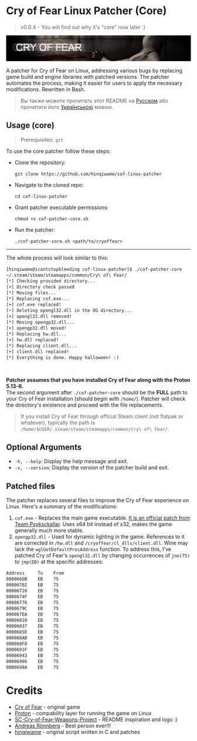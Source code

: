 # Cry of Fear Linux Patcher (Core)
> v0.0.4 - You will find out why it's "core" now later :)
> 
![](/assets/logo.png)

A patcher for Cry of Fear on Linux, addressing various bugs by replacing game build and engine libraries with patched versions. The patcher automates the process, making it easier for users to apply the necessary modifications. Rewritten in Bash.
> Вы также можете прочитать этот README на [Русском](README_RU.md) або прочитати його [Українською](README_UA.md) мовою.
>

## Usage (core)
> Prerequisites: `git`
> 
To use the core patcher follow these steps:
- Clone the repository:
  ```
  git clone https://github.com/hinqiwame/cof-linux-patcher
  ```
- Navigate to the cloned repo:
  ```
  cd cof-linux-patcher
  ```
- Grant patcher executable permissions:
  ```
  chmod +x cof-patcher-core.sh
  ```
- Run the patcher:
  ```
  ./cof-patcher-core.sh <path/to/cryoffear>
  ```
---
The whole process will look similar to this:
```
[hinqiwame@icantstopbleeding cof-linux-patcher]$ ./cof-patcher-core ~/.steam/steam/steamapps/common/Cry\ of\ Fear/
[*] Checking provided directory...
[+] Directory check passed
[*] Moving files...
[*] Replacing cof.exe...
[+] cof.exe replaced!
[~] Deleting opengl32.dll in the OG directory...
[+] opengl32.dll removed!
[*] Moving opengp32.dll...
[+] opengp32.dll moved!
[*] Replacing hw.dll...
[+] hw.dll replaced!
[*] Replacing client.dll...
[+] client.dll replaced!
[*] Everything is done. Happy halloween! :)
```
<br>

**Patcher assumes that you have installed Cry of Fear along with the Proton 5.13-6.** <br> 
The second argument after `./cof-patcher-core` should be the **FULL** path to your Cry of Fear installation (should begin with `/home/`). Patcher will check the directory's existence and proceed with the file replacements. <br>
> If you install Cry of Fear through official Steam client (not flatpak or whatever), typically the path is `/home/$USER/.steam/steam/steamapps/common/Cry\ of\ Fear/`.
>

## Optional Arguments
- `-h, --help`: Display the help message and exit.
- `-v, --version`: Display the version of the patcher build and exit.

## Patched files
The patcher replaces several files to improve the Cry of Fear experience on Linux. Here's a summary of the modifications:
1. `cof.exe` - Replaces the main game executable. [It is an official patch from Team Psyksckallar](https://www.moddb.com/games/cry-of-fear/downloads/cry-of-fear-crash-patch-for-64-bit-users). Uses x64 bit instead of x32, makes the game generally much more stable.
2. `opengp32.dll` - Used for dynamic lighting in the game. References to it are corrected in `/hw.dll` and `/cryoffear/cl_dlls/client.dll`. Wine may lack the `wglGetDefaultProcAddress` function. To address this, I've patched Cry of Fear's `opengl32.dll` by changing occurrences of `jne(75)` to `jmp(EB)` at the specific addresses:
```
Address     To    From
000066DB    EB    75
00006702    EB    75
00006728    EB    75
0000674F    EB    75
00006776    EB    75
0000679C    EB    75
000067EA    EB    75
00006810    EB    75
00006837    EB    75
0000685E    EB    75
000068AB    EB    75
000068F8    EB    75
0000691F    EB    75
00006943    EB    75
00006966    EB    75
0000698A    EB    75
```

# Credits
- [Cry of Fear](https://store.steampowered.com/app/223710/Cry_of_Fear/) - original game <br>
- [Proton](https://github.com/ValveSoftware/Proton) - compability layer for running the game on Linux <br>
- [SC-Cry-of-Fear-Weapons-Project](https://github.com/KernCore91/-SC-Cry-of-Fear-Weapons-Project) - README inspiration and logo :) <br>
- [Andreas Rönnberg](https://www.facebook.com/andreas.rumpel.ronnberg) - Best person ever!!!
- [hinqiwame](https://github.com/hinqiwame) - original script written in C and patches